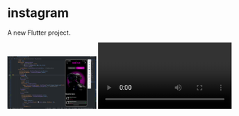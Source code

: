 # instagram

A new Flutter project.



<img src="https://raw.githubusercontent.com/mahdiramazani/GameClube/main/assets/images/im.png" width="200">

 <video controls autoplay>
  <source src="https://raw.githubusercontent.com/mahdiramazani/GameClube/main/assets/images/video.mp4" type="video/mp4">
 
  Your browser does not support the video tag.
</video> 